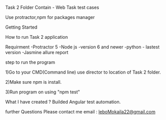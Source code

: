 Task 2 Folder
Contain - Web Task test cases

Use protractor,npm for packages manager

Getting Started

How to run Task 2 application

Requirment
-Protractor 5
-Node js -version 6 and newer
-python - lastest version
-Jasmine allure report


step to run the program

1)Go to your CMD(Command line) use director to location of Task 2 folder.
	
2)Make sure npm is install.
	
3)Run program on using "npm test"

What I have created ?
Builded Angular test automation.

further Questions
Please contact me email : leboMokaila22@gmail.com
